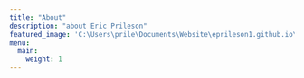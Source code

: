 ```yaml
---
title: "About"
description: "about Eric Prileson"
featured_image: 'C:\Users\prile\Documents\Website\eprileson1.github.io\images\enchants.jpg'
menu:
  main:
    weight: 1
---
```


